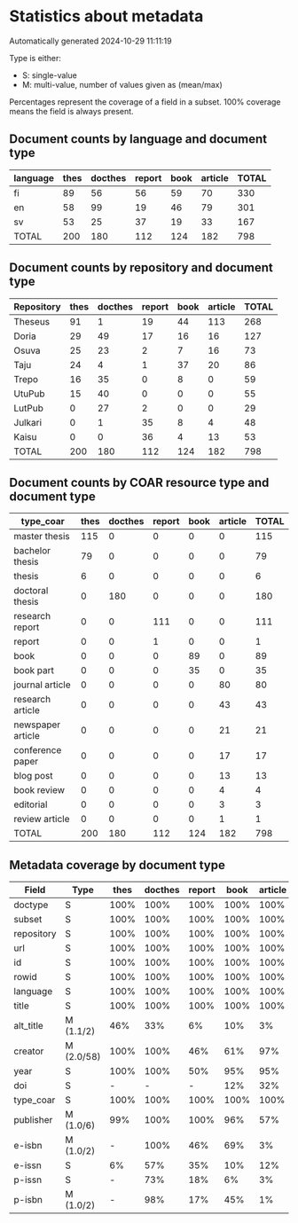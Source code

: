 # Statistics about metadata

Automatically generated 2024-10-29 11:11:19

Type is either:
 * S: single-value
 * M: multi-value, number of values given as (mean/max)

Percentages represent the coverage of a field in a subset. 100% coverage means the field is always present.

## Document counts by language and document type

| language   |   thes |   docthes |   report |   book |   article |   TOTAL |
|------------|--------|-----------|----------|--------|-----------|---------|
| fi         |     89 |        56 |       56 |     59 |        70 |     330 |
| en         |     58 |        99 |       19 |     46 |        79 |     301 |
| sv         |     53 |        25 |       37 |     19 |        33 |     167 |
| TOTAL      |    200 |       180 |      112 |    124 |       182 |     798 |

## Document counts by repository and document type

| Repository   |   thes |   docthes |   report |   book |   article |   TOTAL |
|--------------|--------|-----------|----------|--------|-----------|---------|
| Theseus      |     91 |         1 |       19 |     44 |       113 |     268 |
| Doria        |     29 |        49 |       17 |     16 |        16 |     127 |
| Osuva        |     25 |        23 |        2 |      7 |        16 |      73 |
| Taju         |     24 |         4 |        1 |     37 |        20 |      86 |
| Trepo        |     16 |        35 |        0 |      8 |         0 |      59 |
| UtuPub       |     15 |        40 |        0 |      0 |         0 |      55 |
| LutPub       |      0 |        27 |        2 |      0 |         0 |      29 |
| Julkari      |      0 |         1 |       35 |      8 |         4 |      48 |
| Kaisu        |      0 |         0 |       36 |      4 |        13 |      53 |
| TOTAL        |    200 |       180 |      112 |    124 |       182 |     798 |

## Document counts by COAR resource type and document type

| type_coar         |   thes |   docthes |   report |   book |   article |   TOTAL |
|-------------------|--------|-----------|----------|--------|-----------|---------|
| master thesis     |    115 |         0 |        0 |      0 |         0 |     115 |
| bachelor thesis   |     79 |         0 |        0 |      0 |         0 |      79 |
| thesis            |      6 |         0 |        0 |      0 |         0 |       6 |
| doctoral thesis   |      0 |       180 |        0 |      0 |         0 |     180 |
| research report   |      0 |         0 |      111 |      0 |         0 |     111 |
| report            |      0 |         0 |        1 |      0 |         0 |       1 |
| book              |      0 |         0 |        0 |     89 |         0 |      89 |
| book part         |      0 |         0 |        0 |     35 |         0 |      35 |
| journal article   |      0 |         0 |        0 |      0 |        80 |      80 |
| research article  |      0 |         0 |        0 |      0 |        43 |      43 |
| newspaper article |      0 |         0 |        0 |      0 |        21 |      21 |
| conference paper  |      0 |         0 |        0 |      0 |        17 |      17 |
| blog post         |      0 |         0 |        0 |      0 |        13 |      13 |
| book review       |      0 |         0 |        0 |      0 |         4 |       4 |
| editorial         |      0 |         0 |        0 |      0 |         3 |       3 |
| review article    |      0 |         0 |        0 |      0 |         1 |       1 |
| TOTAL             |    200 |       180 |      112 |    124 |       182 |     798 |

## Metadata coverage by document type

| Field      | Type       | thes   | docthes   | report   | book   | article   |
|------------|------------|--------|-----------|----------|--------|-----------|
| doctype    | S          | 100%   | 100%      | 100%     | 100%   | 100%      |
| subset     | S          | 100%   | 100%      | 100%     | 100%   | 100%      |
| repository | S          | 100%   | 100%      | 100%     | 100%   | 100%      |
| url        | S          | 100%   | 100%      | 100%     | 100%   | 100%      |
| id         | S          | 100%   | 100%      | 100%     | 100%   | 100%      |
| rowid      | S          | 100%   | 100%      | 100%     | 100%   | 100%      |
| language   | S          | 100%   | 100%      | 100%     | 100%   | 100%      |
| title      | S          | 100%   | 100%      | 100%     | 100%   | 100%      |
| alt_title  | M (1.1/2)  | 46%    | 33%       | 6%       | 10%    | 3%        |
| creator    | M (2.0/58) | 100%   | 100%      | 46%      | 61%    | 97%       |
| year       | S          | 100%   | 100%      | 50%      | 95%    | 95%       |
| doi        | S          | -      | -         | -        | 12%    | 32%       |
| type_coar  | S          | 100%   | 100%      | 100%     | 100%   | 100%      |
| publisher  | M (1.0/6)  | 99%    | 100%      | 100%     | 96%    | 57%       |
| e-isbn     | M (1.0/2)  | -      | 100%      | 46%      | 69%    | 3%        |
| e-issn     | S          | 6%     | 57%       | 35%      | 10%    | 12%       |
| p-issn     | S          | -      | 73%       | 18%      | 6%     | 3%        |
| p-isbn     | M (1.0/2)  | -      | 98%       | 17%      | 45%    | 1%        |

